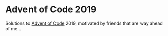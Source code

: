 # Advent of Code 2019

Solutions to [Advent of Code](https://adventofcode.com/) 2019, motivated by friends that are way ahead of me...
